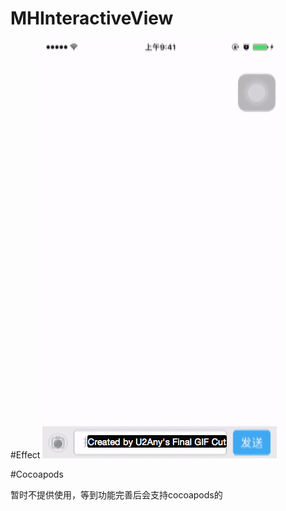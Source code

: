 # MHInteractiveView


#Effect
![MHInteractiveView](https://github.com/menhui222/MHInteractiveView/blob/master/Untitled.gif)

#Cocoapods

暂时不提供使用，等到功能完善后会支持cocoapods的